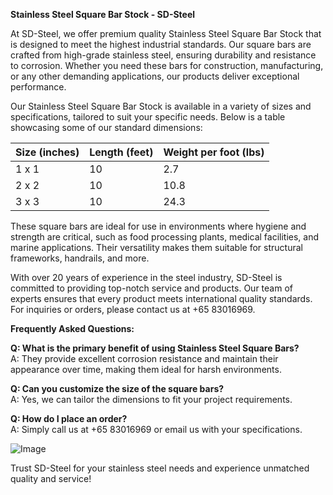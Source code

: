 **Stainless Steel Square Bar Stock - SD-Steel**

At SD-Steel, we offer premium quality Stainless Steel Square Bar Stock that is designed to meet the highest industrial standards. Our square bars are crafted from high-grade stainless steel, ensuring durability and resistance to corrosion. Whether you need these bars for construction, manufacturing, or any other demanding applications, our products deliver exceptional performance.

Our Stainless Steel Square Bar Stock is available in a variety of sizes and specifications, tailored to suit your specific needs. Below is a table showcasing some of our standard dimensions:

| Size (inches) | Length (feet) | Weight per foot (lbs) |
|---------------|---------------|-----------------------|
| 1 x 1         | 10            | 2.7                   |
| 2 x 2         | 10            | 10.8                  |
| 3 x 3         | 10            | 24.3                  |

These square bars are ideal for use in environments where hygiene and strength are critical, such as food processing plants, medical facilities, and marine applications. Their versatility makes them suitable for structural frameworks, handrails, and more.

With over 20 years of experience in the steel industry, SD-Steel is committed to providing top-notch service and products. Our team of experts ensures that every product meets international quality standards. For inquiries or orders, please contact us at +65 83016969.

**Frequently Asked Questions:**

**Q: What is the primary benefit of using Stainless Steel Square Bars?**  
A: They provide excellent corrosion resistance and maintain their appearance over time, making them ideal for harsh environments.

**Q: Can you customize the size of the square bars?**  
A: Yes, we can tailor the dimensions to fit your project requirements.

**Q: How do I place an order?**  
A: Simply call us at +65 83016969 or email us with your specifications.

![Image](https://github.com/user-attachments/assets/2567258e-e124-4816-932d-1809bd27ef0b)

Trust SD-Steel for your stainless steel needs and experience unmatched quality and service!